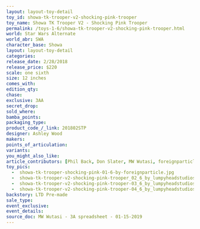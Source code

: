 ```yaml
---
layout: layout-toy-detail 
toy_id: showa-tk-trooper-v2-shocking-pink-trooper
toy_name: Showa TK Trooper V2 - Shocking Pink Trooper
permalink: /toys-1-6/showa-tk-trooper-v2-shocking-pink-trooper.html
world: Star Wars Alternate
world_abr: SWA
character_base: Showa
layout: layout-toy-detail
categories: 
release_date: 2/28/2018
release_price: $220 
scale: one sixth
size: 12 inches
comes_with: 
edition_qty: 
chase: 
exclusive: 3AA
secret_drop: 
sold_where: 
bamba_points: 
packaging_type: 
product_code_/_link: 201802STP
designer: Ashley Wood
makers: 
points_of_articulation: 
variants: 
you_might_also_like: 
article_contributors: [Phil Back, Don Slater, MW Wutasi, foreignparticle, lumpyheadstudios]
toy_pics: 
  -  showa-tk-trooper-shocking-pink-01-6-by-foreignparticle.jpg
  -  showa-tk-trooper-v2-shocking-pink-trooper_02_6_by_lumpyheadstudios.jpg
  -  showa-tk-trooper-v2-shocking-pink-trooper-03_6_by_lumpyheadstudios.jpg
  -  showa-tk-trooper-v2-shocking-pink-trooper-04_6_by_lumpyheadstudios.jpg
backstory: LTD Pre-made
sale_type: 
event_exclusive: 
event_details: 
source_doc: MW Wutasi - 3A spreadsheet - 01-15-2019
---
```

